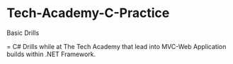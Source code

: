 # Tech-Academy-C-Practice
Basic Drills

= C# Drills while at The Tech Academy that lead into MVC-Web Application builds within .NET Framework. 
